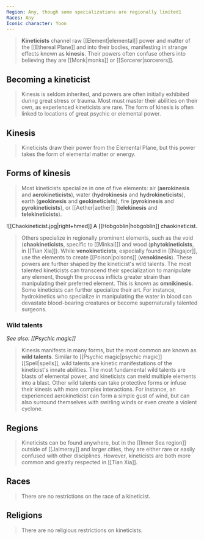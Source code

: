 ```yaml
---
Region: Any, though some specializations are regionally limited1
Races: Any
Iconic character: Yoon
---
```


> **Kineticists** channel raw [[Element|elemental]] power and matter of the [[Ethereal Plane]] and into their bodies, manifesting in strange effects known as **kinesis**. Their powers often confuse others into believing they are [[Monk|monks]] or [[Sorcerer|sorcerers]].



## Becoming a kineticist

> Kinesis is seldom inherited, and powers are often initially exhibited during great stress or trauma. Most must master their abilities on their own, as experienced kineticists are rare. The form of kinesis is often linked to locations of great psychic or elemental power.


## Kinesis

> Kineticists draw their power from the Elemental Plane, but this power takes the form of elemental matter or energy.


## Forms of kinesis

> Most kineticists specialize in one of five elements: air (**aerokinesis** and **aerokineticists**), water (**hydrokinesis** and **hydrokineticists**), earth (**geokinesis** and **geokineticists**), fire (**pyrokinesis** and **pyrokineticists**), or [[Aether|aether]] (**telekinesis** and **telekineticists**).

![[Chaokineticist.jpg|right+hmed]] 
 A [[Hobgoblin|hobgoblin]] chaokineticist.
> Others specialize in regionally prominent elements, such as the void (**chaokineticists**, specific to [[Minkai]]) and wood (**phytokineticists**, in [[Tian Xia]]). While **venokineticists**, especially found in [[Nagajor]], use the elements to create [[Poison|poisons]] (**venokinesis**). These powers are further shaped by the kineticist's wild talents.
> The most talented kineticists can transcend their specialization to manipulate any element, though the process inflicts greater strain than manipulating their preferred element. This is known as **omnikinesis**.
> Some kineticists can further specialize their art. For instance, hydrokinetics who specialize in manipulating the water in blood can devastate blood-bearing creatures or become supernaturally talented surgeons.


### Wild talents

*See also: [[Psychic magic]]*
> Kinesis manifests in many forms, but the most common are known as **wild talents**. Similar to [[Psychic magic|psychic magic]] [[Spell|spells]], wild talents are kinetic manifestations of the kineticist's innate abilities. The most fundamental wild talents are blasts of elemental power, and kineticists can meld multiple elements into a blast. Other wild talents can take protective forms or infuse their kinesis with more complex interactions. For instance, an experienced aerokineticist can form a simple gust of wind, but can also surround themselves with swirling winds or even create a violent cyclone.


## Regions

> Kineticists can be found anywhere, but in the [[Inner Sea region]] outside of [[Jalmeray]] and larger cities, they are either rare or easily confused with other disciplines. However, kineticists are both more common and greatly respected in [[Tian Xia]].


## Races

> There are no restrictions on the race of a kineticist.


## Religions

> There are no religious restrictions on kineticists.








